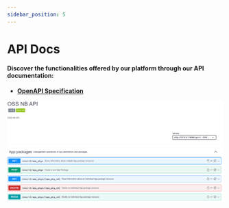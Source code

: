 ```yaml
---
sidebar_position: 5
---
```


# API Docs

#### Discover the functionalities offered by our platform through our API documentation:

- [**OpenAPI Specification**](https://app.swaggerhub.com/apis-docs/HenriqueCruz/oss-nb_api/1.0.0#/) 

![Example Image](./images/openapi.png)





